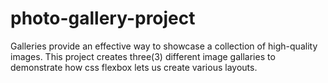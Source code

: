 # photo-gallery-project
Galleries provide an effective way to showcase a collection of high-quality images. This project creates three(3) different image gallaries to demonstrate how css flexbox lets us create various layouts.
